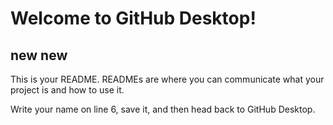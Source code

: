 # Welcome to GitHub Desktop!

## new new
This is your README. READMEs are where you can communicate what your project is and how to use it.

Write your name on line 6, save it, and then head back to GitHub Desktop.
